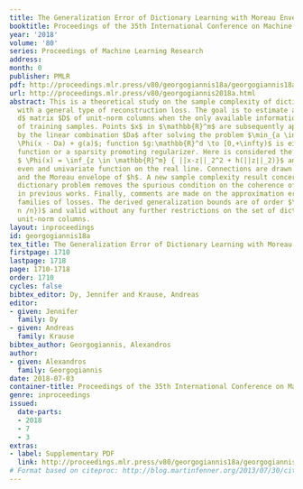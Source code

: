 ```yaml
---
title: The Generalization Error of Dictionary Learning with Moreau Envelopes
booktitle: Proceedings of the 35th International Conference on Machine Learning
year: '2018'
volume: '80'
series: Proceedings of Machine Learning Research
address: 
month: 0
publisher: PMLR
pdf: http://proceedings.mlr.press/v80/georgogiannis18a/georgogiannis18a.pdf
url: http://proceedings.mlr.press/v80/georgogiannis2018a.html
abstract: This is a theoretical study on the sample complexity of dictionary learning
  with a general type of reconstruction loss. The goal is to estimate a $m \times
  d$ matrix $D$ of unit-norm columns when the only available information is a set
  of training samples. Points $x$ in $\mathbb{R}^m$ are subsequently approximated
  by the linear combination $Da$ after solving the problem $\min_{a \in \mathbb{R}^d} 
  \Phi(x - Da) + g(a)$; function $g:\mathbb{R}^d \to [0,+\infty)$ is either an indicator
  function or a sparsity promoting regularizer. Here is considered the case where
  $ \Phi(x) = \inf_{z \in \mathbb{R}^m} { ||x-z||_2^2 + h(||z||_2)}$ and $h$ is an
  even and univariate function on the real line. Connections are drawn between $\Phi$
  and the Moreau envelope of $h$. A new sample complexity result concerning the $k$-sparse
  dictionary problem removes the spurious condition on the coherence of $D$ appearing
  in previous works. Finally, comments are made on the approximation error of certain
  families of losses. The derived generalization bounds are of order $\mathcal{O}(\sqrt{\log
  n /n})$ and valid without any further restrictions on the set of dictionaries with
  unit-norm columns.
layout: inproceedings
id: georgogiannis18a
tex_title: The Generalization Error of Dictionary Learning with Moreau Envelopes
firstpage: 1710
lastpage: 1718
page: 1710-1718
order: 1710
cycles: false
bibtex_editor: Dy, Jennifer and Krause, Andreas
editor:
- given: Jennifer
  family: Dy
- given: Andreas
  family: Krause
bibtex_author: Georgogiannis, Alexandros
author:
- given: Alexandros
  family: Georgogiannis
date: 2018-07-03
container-title: Proceedings of the 35th International Conference on Machine Learning
genre: inproceedings
issued:
  date-parts:
  - 2018
  - 7
  - 3
extras:
- label: Supplementary PDF
  link: http://proceedings.mlr.press/v80/georgogiannis18a/georgogiannis18a-supp.pdf
# Format based on citeproc: http://blog.martinfenner.org/2013/07/30/citeproc-yaml-for-bibliographies/
---
```

